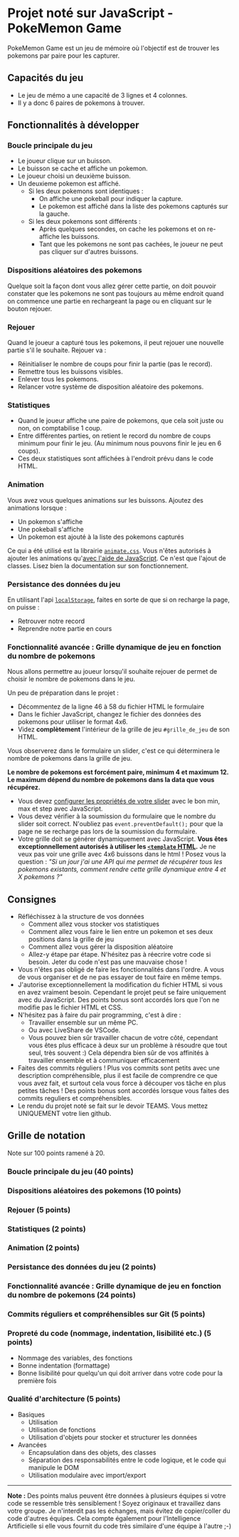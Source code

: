 # Projet noté sur JavaScript - PokeMemon Game

PokeMemon Game est un jeu de mémoire où l'objectif est de trouver les pokemons par paire pour les capturer.

## Capacités du jeu

- Le jeu de mémo a une capacité de 3 lignes et 4 colonnes.
- Il y a donc 6 paires de pokemons à trouver.

## Fonctionnalités à développer

### Boucle principale du jeu

- Le joueur clique sur un buisson.
- Le buisson se cache et affiche un pokemon.
- Le joueur choisi un deuxième buisson.
- Un deuxieme pokemon est affiché.
  - Si les deux pokemons sont identiques :
    - On affiche une pokeball pour indiquer la capture.
    - Le pokemon est affiché dans la liste des pokemons capturés sur la gauche.
  - Si les deux pokemons sont différents :
    - Après quelques secondes, on cache les pokemons et on re-affiche les buissons.
    - Tant que les pokemons ne sont pas cachées, le joueur ne peut pas cliquer sur d'autres buissons.

### Dispositions aléatoires des pokemons

Quelque soit la façon dont vous allez gérer cette partie, on doit pouvoir constater que les pokemons ne sont pas toujours au même endroit quand on commence une partie en rechargeant la page ou en cliquant sur le bouton rejouer.

### Rejouer

Quand le joueur a capturé tous les pokemons, il peut rejouer une nouvelle partie s'il le souhaite. Rejouer va :

- Réinitialiser le nombre de coups pour finir la partie (pas le record).
- Remettre tous les buissons visibles.
- Enlever tous les pokemons.
- Relancer votre système de disposition aléatoire des pokemons.

### Statistiques

- Quand le joueur affiche une paire de pokemons, que cela soit juste ou non, on comptabilise 1 coup.
- Entre différentes parties, on retient le record du nombre de coups minimum pour finir le jeu. (Au minimum nous pouvons finir le jeu en 6 coups).
- Ces deux statistiques sont affichées à l'endroit prévu dans le code HTML.

### Animation

Vous avez vous quelques animations sur les buissons. Ajoutez des animations lorsque :

- Un pokemon s'affiche
- Une pokeball s'affiche
- Un pokemon est ajouté à la liste des pokemons capturés

Ce qui a été utilisé est la librairie [`animate.css`](https://animate.style/).
Vous n'êtes autorisés à ajouter les animations qu'[avec l'aide de JavaScript](https://animate.style/#javascript). Ce n'est que l'ajout de classes. Lisez bien la documentation sur son fonctionnement.

### Persistance des données du jeu

En utilisant l'api [`localStorage`](https://developer.mozilla.org/fr/docs/Web/API/Window/localStorage), faites en sorte de que si on recharge la page, on puisse :

- Retrouver notre record
- Reprendre notre partie en cours

### Fonctionnalité avancée : Grille dynamique de jeu en fonction du nombre de pokemons

Nous allons permettre au joueur lorsqu'il souhaite rejouer de permet de choisir le nombre de pokemons dans le jeu.

Un peu de préparation dans le projet :

- Décommentez de la ligne 46 à 58 du fichier HTML le formulaire
- Dans le fichier JavaScript, changez le fichier des données des pokemons pour utiliser le format 4x6.
- Videz **complètement** l'intérieur de la grille de jeu `#grille_de_jeu` de son HTML.

Vous observerez dans le formulaire un slider, c'est ce qui déterminera le nombre de pokemons dans la grille de jeu.

**Le nombre de pokemons est forcément paire, minimum 4 et maximum 12. Le maximum dépend du nombre de pokemons dans la data que vous récupérez.**

- Vous devez [configurer les propriétés de votre slider](https://developer.mozilla.org/fr/docs/Web/HTML/Element/input/range) avec le bon min, max et step avec JavaScript.
- Vous devez vérifier à la soumission du formulaire que le nombre du slider soit correct. N'oubliez pas `event.preventDefault();` pour que la page ne se recharge pas lors de la soumission du formulaire.
- Votre grille doit se générer dynamiquement avec JavaScript. **Vous êtes exceptionnellement autorisés à utiliser les [`<template` HTML](https://developer.mozilla.org/fr/docs/Web/HTML/Element/template).** Je ne veux pas voir une grille avec 4x6 buissons dans le html ! Posez vous la question : _"Si un jour j'ai une API qui me permet de récupérer tous les pokemons existants, comment rendre cette grille dynamique entre 4 et X pokemons ?"_

## Consignes

- Réfléchissez à la structure de vos données
  - Comment allez vous stocker vos statistiques
  - Comment allez vous faire le lien entre un pokemon et ses deux positions dans la grille de jeu
  - Comment allez vous gérer la disposition aléatoire
  - Allez-y étape par étape. N'hésitez pas à réecrire votre code si besoin. Jeter du code n'est pas une mauvaise chose !
- Vous n'êtes pas obligé de faire les fonctionnalités dans l'ordre. A vous de vous organiser et de ne pas essayer de tout faire en même temps.
- J'autorise exceptionnellement la modification du fichier HTML si vous en avez vraiment besoin. Cependant le projet peut se faire uniquement avec du JavaScript. Des points bonus sont accordés lors que l'on ne modifie pas le fichier HTML et CSS.
- N'hésitez pas à faire du pair programming, c'est à dire :
  - Travailler ensemble sur un même PC.
  - Ou avec LiveShare de VSCode.
  - Vous pouvez bien sûr travailler chacun de votre côté, cependant vous êtes plus efficace à deux sur un problème à résoudre que tout seul, très souvent :) Cela dépendra bien sûr de vos affinités à travailler ensemble et à communiquer efficacement
- Faites des commits réguliers ! Plus vos commits sont petits avec une description compréhensible, plus il est facile de comprendre ce que vous avez fait, et surtout cela vous force à découper vos tâche en plus petites tâches ! Des points bonus sont accordés lorsque vous faites des commits reguliers et compréhensibles.
- Le rendu du projet noté se fait sur le devoir TEAMS. Vous mettez UNIQUEMENT votre lien github.

## Grille de notation

Note sur 100 points ramené à 20.

### Boucle principale du jeu (40 points)

### Dispositions aléatoires des pokemons (10 points)

### Rejouer (5 points)

### Statistiques (2 points)

### Animation (2 points)

### Persistance des données du jeu (2 points)

### Fonctionnalité avancée : Grille dynamique de jeu en fonction du nombre de pokemons (24 points)

### Commits réguliers et compréhensibles sur Git (5 points)

### Propreté du code (nommage, indentation, lisibilité etc.) (5 points)

- Nommage des variables, des fonctions
- Bonne indentation (formattage)
- Bonne lisibilité pour quelqu'un qui doit arriver dans votre code pour la première fois

### Qualité d'architecture (5 points)

- Basiques
  - Utilisation
  - Utilisation de fonctions
  - Utilisation d'objets pour stocker et structurer les données
- Avancées
  - Encapsulation dans des objets, des classes
  - Séparation des responsabilités entre le code logique, et le code qui manipule le DOM
  - Utilisation modulaire avec import/export

---

**Note :** Des points malus peuvent être données à plusieurs équipes si votre code se ressemble très sensiblement ! Soyez originaux et travaillez dans votre groupe. Je n'interdit pas les échanges, mais évitez de copier/coller du code d'autres équipes.
Cela compte également pour l'Intelligence Artificielle si elle vous fournit du code très similaire d'une équipe à l'autre ;-)
